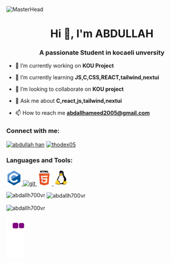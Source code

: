 ![MasterHead](https://media.licdn.com/dms/image/D4D16AQHpFQrY5PlOYQ/profile-displaybackgroundimage-shrink_350_1400/0/1696265336433?e=1714608000&v=beta&t=DVtVY-CMc80RgEUdrWlZ7kQz2gxnPYKncdnBQdy0LIQ)
<h1 align="center">Hi 👋, I'm ABDULLAH</h1>
<h3 align="center">A passionate Student in kocaeli unversity</h3>

- 🔭 I’m currently working on **KOU Project**

- 🌱 I’m currently learning **JS,C,CSS,REACT,tailwind,nextui**

- 👯 I’m looking to collaborate on **KOU project**

- 💬 Ask me about **C,react,js,tailwind,nextui**

- 📫 How to reach me **abdallhameed2005@gmail.com**

<h3 align="left">Connect with me:</h3>
<p align="left">
<a href="https://linkedin.com/in/abdullah han" target="blank"><img align="center" src="https://raw.githubusercontent.com/rahuldkjain/github-profile-readme-generator/master/src/images/icons/Social/linked-in-alt.svg" alt="abdullah han" height="30" width="40" /></a>
<a href="https://instagram.com/thodex05" target="blank"><img align="center" src="https://raw.githubusercontent.com/rahuldkjain/github-profile-readme-generator/master/src/images/icons/Social/instagram.svg" alt="thodex05" height="30" width="40" /></a>
</p>

<h3 align="left">Languages and Tools:</h3>
<p align="left"> <a href="https://www.cprogramming.com/" target="_blank" rel="noreferrer"> <img src="https://raw.githubusercontent.com/devicons/devicon/master/icons/c/c-original.svg" alt="c" width="40" height="40"/> </a> <a href="https://git-scm.com/" target="_blank" rel="noreferrer"> <img src="https://www.vectorlogo.zone/logos/git-scm/git-scm-icon.svg" alt="git" width="40" height="40"/> </a> <a href="https://www.w3.org/html/" target="_blank" rel="noreferrer"> <img src="https://raw.githubusercontent.com/devicons/devicon/master/icons/html5/html5-original-wordmark.svg" alt="html5" width="40" height="40"/> </a> <a href="https://www.linux.org/" target="_blank" rel="noreferrer"> <img src="https://raw.githubusercontent.com/devicons/devicon/master/icons/linux/linux-original.svg" alt="linux" width="40" height="40"/> </a> </p>

<p><img align="left" src="https://github-readme-stats.vercel.app/api/top-langs?username=abdallh700vr&show_icons=true&locale=en&layout=compact" alt="abdallh700vr" /></p>

<p>&nbsp;<img align="center" src="https://github-readme-stats.vercel.app/api?username=abdallh700vr&show_icons=true&locale=en" alt="abdallh700vr" /></p>

<p><img align="center" src="https://github-readme-streak-stats.herokuapp.com/?user=abdallh700vr&" alt="abdallh700vr" /></p>

![snake gif](https://github.com/abdallh700vr/abdallh700vr/blob/output/github-contribution-grid-snake.gif)
